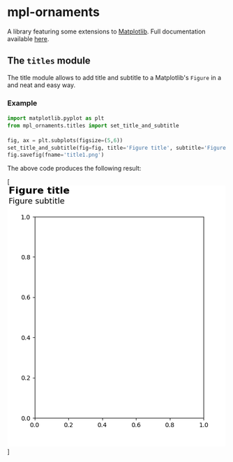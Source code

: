 # mpl-ornaments
A library featuring some extensions to [Matplotlib](https://matplotlib.org/). Full documentation available [here]( https://bianconif.github.io/mpl_ornaments/).

## The `titles` module
The title module allows to add title and subtitle to a Matplotlib's `Figure` in a and neat and easy way.

###  Example

```python
import matplotlib.pyplot as plt
from mpl_ornaments.titles import set_title_and_subtitle

fig, ax = plt.subplots(figsize=(5,6))
set_title_and_subtitle(fig=fig, title='Figure title', subtitle='Figure subtitle')
fig.savefig(fname='title1.png')
```

The above code produces the following result:

[<img src="https://github.com/bianconif/mpl_ornaments/blob/master/output/title1.png"/>]

